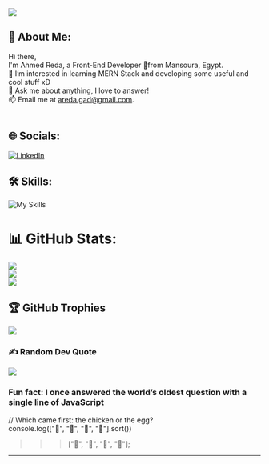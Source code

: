 
<img src="https://komarev.com/ghpvc/?username=AhmedReda958&color=blue"/>
<br />
<!--  <img align="right" alt="GIF" src="https://i.pinimg.com/originals/e4/26/70/e426702edf874b181aced1e2fa5c6cde.gif" /> -->

## 💫 About Me:
Hi there,<br>I'm Ahmed Reda, a Front-End Developer 🚀from Mansoura, Egypt.<br/>🌱 I’m interested in learning MERN Stack and developing some useful and cool stuff xD<br>💬 Ask me about anything, I love to answer!<br>📫 Email me at [areda.gad@gmail.com](mailto:areda.gad@gmail.com).<br><br>

## 🌐 Socials:
[![LinkedIn](https://img.shields.io/badge/LinkedIn-%230077B5.svg?logo=linkedin&logoColor=white)](https://linkedin.com/in/ahmed-reda-gad) 

## 🛠️ Skills:
![My Skills](https://skillicons.dev/icons?i=html,css,javascript,typescript,,,react,nextjs,redux,nodejs,express,mongo,sass,styledcomponents,tailwind,bootstrap,materialui,styledcomponents,threejs,figma,vite,vscode,androidstudio,&perline=6)
# 📊 GitHub Stats:
![](https://github-readme-stats.vercel.app/api?username=AhmedReda958&theme=dark&hide_border=false&include_all_commits=true&count_private=true)<br/>
![](https://github-readme-streak-stats.herokuapp.com/?user=AhmedReda958&theme=dark&hide_border=false)<br/>
![](https://github-readme-stats.vercel.app/api/top-langs/?username=AhmedReda958&theme=dark&hide_border=false&include_all_commits=true&count_private=true&layout=compact)

## 🏆 GitHub Trophies
![](https://github-profile-trophy.vercel.app/?username=AhmedReda958&theme=darkhub&no-frame=true&no-bg=false&margin-w=4)

### ✍️ Random Dev Quote
![](https://quotes-github-readme.vercel.app/api?type=horizontal&theme=radical)

### Fun fact: I once answered the world’s oldest question with a single line of JavaScript

// Which came first: the chicken or the egg?
<br/>
console.log(["🥚", "🐣", "🐥", "🐔"].sort())

>>>["🐔", "🐣", "🐥", "🥚"];

<!-- ### 😂 Random Dev Meme
<img src="https://rm.up.railway.app/" width="512px"/> -->

---
<!-- [![](https://visitcount.itsvg.in/api?id=AhmedReda958&icon=8&color=1)](https://visitcount.itsvg.in) -->
